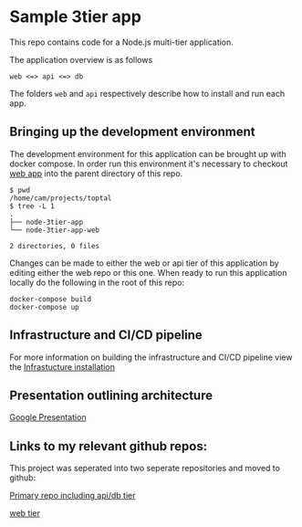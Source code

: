 # Sample 3tier app
This repo contains code for a Node.js multi-tier application.

The application overview is as follows

```
web <=> api <=> db
```

The folders `web` and `api` respectively describe how to install and run each app.

## Bringing up the development environment
The development environment for this application can be brought up with docker compose. In order run this environment it's necessary to checkout [web app](https://github.com/camharris/node-3tier-app-we) into the parent directory of this repo.
```
$ pwd
/home/cam/projects/toptal
$ tree -L 1
.
├── node-3tier-app
└── node-3tier-app-web

2 directories, 0 files
```
Changes can be made to either the web or api tier of this application by editing either the web repo or this one. When ready to run this application locally
do the following in the root of this repo:
```
docker-compose build
docker-compose up
```


## Infrastructure and CI/CD pipeline 
For more information on building the infrastructure and CI/CD pipeline view the [Infrastucture installation](INSTALL.md)

## Presentation outlining architecture
[Google Presentation](https://docs.google.com/presentation/d/18GmstDgqSejoV_8-sTRUeDI48ayv_wuw01Vg8FAetW0/edit?usp=sharing)

## Links to my relevant github repos:
This project was seperated into two seperate repositories and moved to github:

[Primary repo including api/db tier](https://github.com/camharris/node-3tier-app)

[web tier](https://github.com/camharris/node-3tier-app-we)
